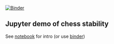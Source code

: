 [![Binder](https://mybinder.org/badge_logo.svg)](https://mybinder.org/v2/gh/eyalk11/chess_stability_public/HEAD?urlpath=%2Fdoc%2Ftree%2Fchessgame.ipynb)

## Jupyter demo of chess stability 

See [notebook](./chessgame.ipynb) for intro (or use [binder](https://mybinder.org/v2/gh/eyalk11/chess_stability_public/HEAD?urlpath=%2Fdoc%2Ftree%2Fchessgame.ipynb))
